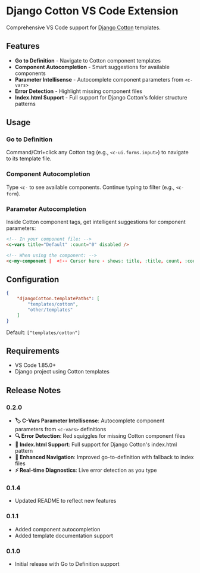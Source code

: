 # Django Cotton VS Code Extension

Comprehensive VS Code support for [Django Cotton](https://django-cotton.com/) templates.

## Features

- **Go to Definition** - Navigate to Cotton component templates
- **Component Autocompletion** - Smart suggestions for available components  
- **Parameter Intellisense** - Autocomplete component parameters from `<c-vars>`
- **Error Detection** - Highlight missing component files
- **Index.html Support** - Full support for Django Cotton's folder structure patterns

## Usage

### Go to Definition
Command/Ctrl+click any Cotton tag (e.g., `<c-ui.forms.input>`) to navigate to its template file.

### Component Autocompletion
Type `<c-` to see available components. Continue typing to filter (e.g., `<c-form`).

### Parameter Autocompletion
Inside Cotton component tags, get intelligent suggestions for component parameters:

```html
<!-- In your component file: -->
<c-vars title="Default" :count="0" disabled />

<!-- When using the component: -->
<c-my-component |  <!-- Cursor here - shows: title, :title, count, :count, etc. -->
```

## Configuration

```json
{
    "djangoCotton.templatePaths": [
        "templates/cotton",
        "other/templates"
    ]
}
```

Default: `["templates/cotton"]`

## Requirements

- VS Code 1.85.0+
- Django project using Cotton templates

## Release Notes

### 0.2.0
- **🏷️ C-Vars Parameter Intellisense**: Autocomplete component parameters from `<c-vars>` definitions
- **🔍 Error Detection**: Red squiggles for missing Cotton component files
- **📁 Index.html Support**: Full support for Django Cotton's index.html pattern
- **🎯 Enhanced Navigation**: Improved go-to-definition with fallback to index files
- **⚡ Real-time Diagnostics**: Live error detection as you type

### 0.1.4
- Updated README to reflect new features

### 0.1.1
- Added component autocompletion
- Added template documentation support

### 0.1.0
- Initial release with Go to Definition support
